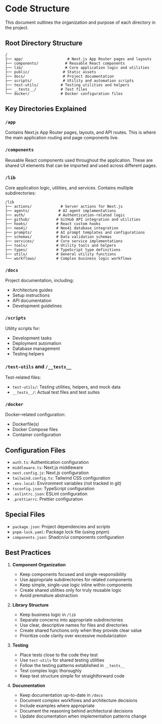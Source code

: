 # Code Structure

This document outlines the organization and purpose of each directory in the project.

## Root Directory Structure

```
/
├── app/                    # Next.js App Router pages and layouts
├── components/            # Reusable React components
├── lib/                   # Core application logic and utilities
├── public/               # Static assets
├── docs/                 # Project documentation
├── scripts/              # Utility and automation scripts
├── test-utils/          # Testing utilities and helpers
├── __tests__/           # Test files
└── docker/              # Docker configuration files
```

## Key Directories Explained

### `/app`

Contains Next.js App Router pages, layouts, and API routes. This is where the main application routing and page components live.

### `/components`

Reusable React components used throughout the application. These are shared UI elements that can be imported and used across different pages.

### `/lib`

Core application logic, utilities, and services. Contains multiple subdirectories:

```
/lib
├── actions/             # Server actions for Next.js
├── agents/             # AI agent implementations
├── auth/               # Authentication-related logic
├── github/            # GitHub API integration and utilities
├── hooks/             # React custom hooks
├── neo4j/             # Neo4j database integration
├── prompts/           # AI prompt templates and configurations
├── schemas/           # Data validation schemas
├── services/          # Core service implementations
├── tools/             # Utility tools and helpers
├── types/             # TypeScript type definitions
├── utils/             # General utility functions
└── workflows/         # Complex business logic workflows
```

### `/docs`

Project documentation, including:

- Architecture guides
- Setup instructions
- API documentation
- Development guidelines

### `/scripts`

Utility scripts for:

- Development tasks
- Deployment automation
- Database management
- Testing helpers

### `/test-utils` and `/__tests__`

Test-related files:

- `test-utils/`: Testing utilities, helpers, and mock data
- `__tests__/`: Actual test files and test suites

### `/docker`

Docker-related configuration:

- Dockerfile(s)
- Docker Compose files
- Container configuration

## Configuration Files

- `auth.ts`: Authentication configuration
- `middleware.ts`: Next.js middleware
- `next.config.js`: Next.js configuration
- `tailwind.config.ts`: Tailwind CSS configuration
- `.env.local`: Environment variables (not tracked in git)
- `tsconfig.json`: TypeScript configuration
- `.eslintrc.json`: ESLint configuration
- `.prettierrc`: Prettier configuration

## Special Files

- `package.json`: Project dependencies and scripts
- `pnpm-lock.yaml`: Package lock file (using pnpm)
- `components.json`: Shadcn/ui components configuration

## Best Practices

1. **Component Organization**

   - Keep components focused and single-responsibility
   - Use appropriate subdirectories for related components
   - Keep simple, single-use logic inline within components
   - Create shared utilities only for truly reusable logic
   - Avoid premature abstraction

2. **Library Structure**

   - Keep business logic in `/lib`
   - Separate concerns into appropriate subdirectories
   - Use clear, descriptive names for files and directories
   - Create shared functions only when they provide clear value
   - Prioritize code clarity over excessive modularization

3. **Testing**

   - Place tests close to the code they test
   - Use `test-utils` for shared testing utilities
   - Follow the testing patterns established in `__tests__`
   - Test complex logic thoroughly
   - Keep test structure simple for straightforward code

4. **Documentation**
   - Keep documentation up-to-date in `/docs`
   - Document complex workflows and architecture decisions
   - Include examples where appropriate
   - Document the reasoning behind architectural decisions
   - Update documentation when implementation patterns change
